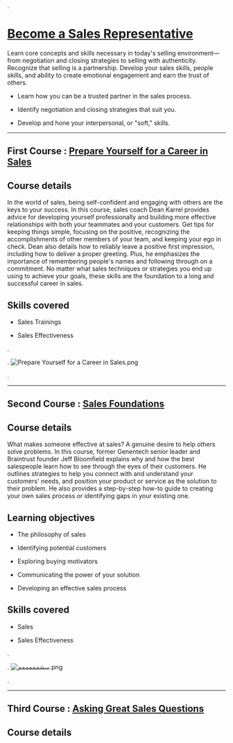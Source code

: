 .



# [Become a Sales Representative](https://www.linkedin.com/learning/paths/become-a-sales-representative)




Learn core concepts and skills necessary in today's selling environment—from negotiation and closing strategies to selling with authenticity. Recognize that selling is a partnership. Develop your sales skills, people skills, and ability to create emotional engagement and earn the trust of others.




- Learn how you can be a trusted partner in the sales process.

- Identify negotiation and closing strategies that suit you.

- Develop and hone your interpersonal, or "soft," skills.






-----------------------



## First Course : [Prepare Yourself for a Career in Sales](https://www.linkedin.com/learning/prepare-yourself-for-a-career-in-sales-2020/preparing-for-a-sales-career?contextUrn=urn%3Ali%3AlyndaLearningPath%3A58925bf8498e7ab27c1ba996)



## Course details

In the world of sales, being self-confident and engaging with others are the keys to your success. In this course, sales coach Dean Karrel provides advice for developing yourself professionally and building more effective relationships with both your teammates and your customers. Get tips for keeping things simple, focusing on the positive, recognizing the accomplishments of other members of your team, and keeping your ego in check. Dean also details how to reliably leave a positive first impression, including how to deliver a proper greeting. Plus, he emphasizes the importance of remembering people's names and following through on a commitment. No matter what sales techniques or strategies you end up using to achieve your goals, these skills are the foundation to a long and successful career in sales.




## Skills covered


 - Sales Trainings
 
 - Sales Effectiveness


.


. ![Prepare Yourself for a Career in Sales.png](https://udacity-reviews-uploads.s3.us-west-2.amazonaws.com/_attachments/399095/1615567712/Prepare_Yourself_for_a_Career_in_Sales.png)

. 



-----------------------


## Second Course : [Sales Foundations](https://www.linkedin.com/learning/sales-foundations/the-mind-of-the-buyer-2?contextUrn=urn%3Ali%3AlyndaLearningPath%3A58925bf8498e7ab27c1ba996 )



## Course details

What makes someone effective at sales? A genuine desire to help others solve problems. In this course, former Genentech senior leader and Braintrust founder Jeff Bloomfield explains why and how the best salespeople learn how to see through the eyes of their customers. He outlines strategies to help you connect with and understand your customers' needs, and position your product or service as the solution to their problem. He also provides a step-by-step how-to guide to creating your own sales process or identifying gaps in your existing one.



## Learning objectives


- The philosophy of sales

- Identifying potential customers

- Exploring buying motivators

- Communicating the power of your solution

- Developing an effective sales process




## Skills covered

- Sales

- Sales Effectiveness



.

. ![سشمممممم.png](https://udacity-reviews-uploads.s3.us-west-2.amazonaws.com/_attachments/399095/1615574107/%D8%B3%D8%B4%D9%85%D9%85%D9%85%D9%85%D9%85%D9%85.png)


.




------------------------------------

## Third Course : [Asking Great Sales Questions](https://www.linkedin.com/learning/asking-great-sales-questions-5/next-steps?contextUrn=urn%3Ali%3AlyndaLearningPath%3A58925bf8498e7ab27c1ba996)



## Course details



